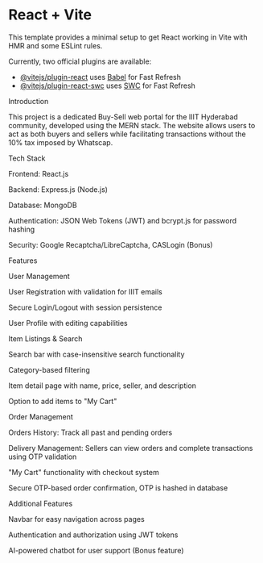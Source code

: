 # React + Vite

This template provides a minimal setup to get React working in Vite with HMR and some ESLint rules.

Currently, two official plugins are available:

- [@vitejs/plugin-react](https://github.com/vitejs/vite-plugin-react/blob/main/packages/plugin-react/README.md) uses [Babel](https://babeljs.io/) for Fast Refresh
- [@vitejs/plugin-react-swc](https://github.com/vitejs/vite-plugin-react-swc) uses [SWC](https://swc.rs/) for Fast Refresh


Introduction

This project is a dedicated Buy-Sell web portal for the IIIT Hyderabad community, developed using the MERN stack. The website allows users to act as both buyers and sellers while facilitating transactions without the 10% tax imposed by Whatscap.

Tech Stack

Frontend: React.js

Backend: Express.js (Node.js)

Database: MongoDB

Authentication: JSON Web Tokens (JWT) and bcrypt.js for password hashing

Security: Google Recaptcha/LibreCaptcha, CASLogin (Bonus)

Features

User Management

User Registration with validation for IIIT emails

Secure Login/Logout with session persistence

User Profile with editing capabilities

Item Listings & Search

Search bar with case-insensitive search functionality

Category-based filtering

Item detail page with name, price, seller, and description

Option to add items to "My Cart"

Order Management

Orders History: Track all past and pending orders

Delivery Management: Sellers can view orders and complete transactions using OTP validation

"My Cart" functionality with checkout system

Secure OTP-based order confirmation, OTP is hashed in database 

Additional Features

Navbar for easy navigation across pages

Authentication and authorization using JWT tokens

AI-powered chatbot for user support (Bonus feature)